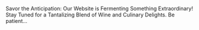 Savor the Anticipation: Our Website is Fermenting Something Extraordinary! Stay Tuned for a Tantalizing Blend of Wine and Culinary Delights.
Be patient...